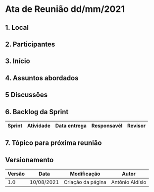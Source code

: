 
# Ata de Reunião dd/mm/2021

## 1. Local


## 2. Participantes


## 3. Início


## 4. Assuntos abordados


## 5 Discussões






## 6. Backlog da Sprint

<center>

| Sprint | Atividade | Data entrega | Responsavél | Revisor |
|--|--|--|--|--|


</center>


## 7. Tópico para próxima reunião


## Versionamento
<center>

| Versão | Data | Modificação | Autor |
|--|--|--|--|
| 1.0  | 10/08/2021 | Criação da página| Antônio Aldísio |

</center>